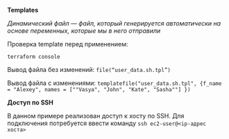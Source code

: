 **Templates**

*Динамический файл — файл, который генерируется автоматически на основе переменных, которые мы в него отправили*

Проверка template перед применением:

`terraform console`

Вывод файла без изменений: `file(“user_data.sh.tpl”)`

Вывод файла с изменениями: `templatefile("user_data.sh.tpl", {f_name = "Alexey", names = [""Vasya", "John", "Kate", "Sasha""] })`

**Доступ по SSH**

В данном примере реализован доступ к хосту по SSH. Для подключения потребуется ввести команду `ssh ec2-user@<ip-адрес хоста>`